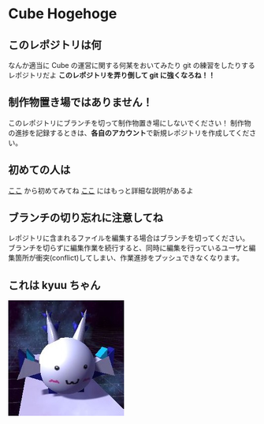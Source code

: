 # Cube Hogehoge

## このレポジトリは何

なんか適当に Cube の運営に関する何某をおいてみたり git の練習をしたりするレポジトリだよ
**このレポジトリを弄り倒して git に強くなろね！！**


## 制作物置き場ではありません！

このレポジトリにブランチを切って制作物置き場にしないでください！
制作物の進捗を記録するときは、**各自のアカウント**で新規レポジトリを作成してください。


## 初めての人は
[ここ](./How_to_use_Git/GitHubDesktopABCs.md) から初めてみてね
[ここ](./How_to_use_Git/HowToUseGitMore.md) にはもっと詳細な説明があるよ
	

## ブランチの切り忘れに注意してね

レポジトリに含まれるファイルを編集する場合はブランチを切ってください。
ブランチを切らずに編集作業を続行すると、同時に編集を行っているユーザと編集箇所が衝突(conflict)してしまい、作業進捗をプッシュできなくなります。

## これは kyuu ちゃん
![kyuu_icon.jpg](./Kyuu_icon.JPG)
